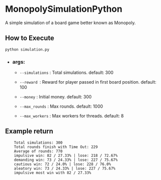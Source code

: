 # MonopolySimulationPython
A simple simulation of a board game better known as Monopoly.

## How to Execute
```
python simulation.py
```
- ### args:
    - ```--simulations``` : Total simulations. default: 300
  
    - ```--reward ```: Reward for player passed in first board position. default: 100
  
    - ```--money``` : Initial money. default: 300
  
    - ```--max_rounds``` : Max rounds. default: 1000
  
    - ```--max_workers``` : Max workers for threads. default: 8

## Example return

```
    Total simulations: 300
    Total rounds finish with Time Out: 229
    Average of rounds: 770
    impulsive win: 82 / 27.33% | lose: 218 / 72.67%
    demanding win: 73 / 24.33% | lose: 227 / 75.67%
    cautious win: 72 / 24.0% | lose: 228 / 76.0%
    aleatory win: 73 / 24.33% | lose: 227 / 75.67%
    impulsive most win with 82 / 27.33%
```
